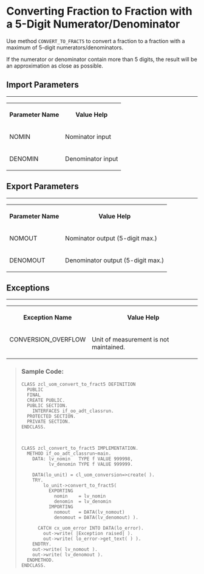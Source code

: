 <!-- loiocf4f278f8ddc414989517cd125cd2de9 -->

# Converting Fraction to Fraction with a 5-Digit Numerator/Denominator

Use method `CONVERT_TO_FRACT5` to convert a fraction to a fraction with a maximum of 5-digit numerators/denominators.

If the numerator or denominator contain more than 5 digits, the result will be an approximation as close as possible.



<a name="loiocf4f278f8ddc414989517cd125cd2de9__section_csh_j3c_kzb"/>

## Import Parameters

****


<table>
<tr>
<th valign="top">

Parameter Name

</th>
<th valign="top">

Value Help

</th>
</tr>
<tr>
<td valign="top">

NOMIN

</td>
<td valign="top">

Nominator input

</td>
</tr>
<tr>
<td valign="top">

DENOMIN

</td>
<td valign="top">

Denominator input

</td>
</tr>
</table>



<a name="loiocf4f278f8ddc414989517cd125cd2de9__section_xrb_k3c_kzb"/>

## Export Parameters

****


<table>
<tr>
<th valign="top">

Parameter Name

</th>
<th valign="top">

Value Help

</th>
</tr>
<tr>
<td valign="top">

NOMOUT

</td>
<td valign="top">

Nominator output \(5-digit max.\)

</td>
</tr>
<tr>
<td valign="top">

DENOMOUT

</td>
<td valign="top">

Denominator output \(5-digit max.\)

</td>
</tr>
</table>



<a name="loiocf4f278f8ddc414989517cd125cd2de9__section_emp_ljc_kzb"/>

## Exceptions

****


<table>
<tr>
<th valign="top">

Exception Name

</th>
<th valign="top">

Value Help

</th>
</tr>
<tr>
<td valign="top">

CONVERSION\_OVERFLOW

</td>
<td valign="top">

Unit of measurement is not maintained.

</td>
</tr>
</table>

> ### Sample Code:  
> ```abap
> CLASS zcl_uom_convert_to_fract5 DEFINITION
>   PUBLIC
>   FINAL
>   CREATE PUBLIC.
>   PUBLIC SECTION.
>     INTERFACES if_oo_adt_classrun.
>   PROTECTED SECTION.
>   PRIVATE SECTION.
> ENDCLASS.
>  
> 
>  
> CLASS zcl_convert_to_fract5 IMPLEMENTATION.
>   METHOD if_oo_adt_classrun~main.
>     DATA: lv_nomin   TYPE f VALUE 999998,
>           lv_denomin TYPE f VALUE 999999.
>           
>     DATA(lo_unit) = cl_uom_conversion=>create( ).
>     TRY.
>         lo_unit->convert_to_fract5(
>           EXPORTING
>             nomin    = lv_nomin
>             denomin  = lv_denomin
>           IMPORTING
>             nomout   = DATA(lv_nomout)
>             denomout = DATA(lv_denomout) ).
>         
>       CATCH cx_uom_error INTO DATA(lo_error).
>         out->write( |Exception raised| ).
>         out->write( lo_error->get_text( ) ).
>     ENDTRY.
>     out->write( lv_nomout ).
>     out->write( lv_denomout ).
>   ENDMETHOD.
> ENDCLASS.
> 
> ```


